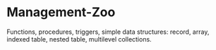 # Management-Zoo
 
Functions, procedures, triggers, simple data structures: record, array, indexed table, nested table, multilevel collections.
